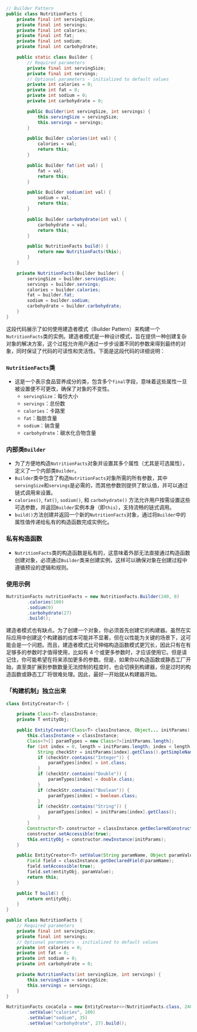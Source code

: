 ```java
// Builder Pattern
public class NutritionFacts {
    private final int servingSize;
    private final int servings;
    private final int calories;
    private final int fat;
    private final int sodium;
    private final int carbohydrate;

    public static class Builder {
        // Required parameters
        private final int servingSize;
        private final int servings;
        // Optional parameters - initialized to default values
        private int calories = 0;
        private int fat = 0;
        private int sodium = 0;
        private int carbohydrate = 0;

        public Builder(int servingSize, int servings) {
            this.servingSize = servingSize;
            this.servings = servings;
        }

        public Builder calories(int val) {
            calories = val;
            return this;
        }

        public Builder fat(int val) {
            fat = val;
            return this;
        }

        public Builder sodium(int val) {
            sodium = val;
            return this;
        }

        public Builder carbohydrate(int val) {
            carbohydrate = val;
            return this;
        }

        public NutritionFacts build() {
            return new NutritionFacts(this);
        }
    }

    private NutritionFacts(Builder builder) {
        servingSize = builder.servingSize;
        servings = builder.servings;
        calories = builder.calories;
        fat = builder.fat;
        sodium = builder.sodium;
        carbohydrate = builder.carbohydrate;
    }
}
```
这段代码展示了如何使用建造者模式（Builder Pattern）来构建一个`NutritionFacts`类的实例。建造者模式是一种设计模式，旨在提供一种创建复杂对象的解决方案，这个过程允许用户通过一步步设置不同的参数来得到最终的对象，同时保证了代码的可读性和灵活性。下面是这段代码的详细说明：

### `NutritionFacts`类
- 这是一个表示食品营养成分的类，包含多个`final`字段，意味着这些属性一旦被设置便不可更改，确保了对象的不变性。
  - `servingSize`：每份大小
  - `servings`：总份数
  - `calories`：卡路里
  - `fat`：脂肪含量
  - `sodium`：钠含量
  - `carbohydrate`：碳水化合物含量

### 内部类`Builder`
- 为了方便地构造`NutritionFacts`对象并设置其多个属性（尤其是可选属性），定义了一个内部类`Builder`。
- `Builder`类中包含了构造`NutritionFacts`对象所需的所有参数，其中`servingSize`和`servings`是必需的，而其他参数则提供了默认值，并可以通过链式调用来设置。
- `calories()`, `fat()`, `sodium()`, 和 `carbohydrate()` 方法允许用户按需设置这些可选参数，并返回`Builder`实例本身（即`this`），支持流畅的链式调用。
- `build()`方法创建并返回一个新的`NutritionFacts`对象，通过将`Builder`中的属性值传递给私有的构造函数完成实例化。

### 私有构造函数
- `NutritionFacts`类的构造函数是私有的，这意味着外部无法直接通过构造函数创建对象，必须通过`Builder`类来创建实例，这样可以确保对象在创建过程中遵循预设的逻辑和规则。

### 使用示例
```java
NutritionFacts nutritionFacts = new NutritionFacts.Builder(240, 8)
        .calories(100)
        .sodium(0)
        .carbohydrate(27)
        .build();
```

建造者模式也有缺点。为了创建一个对象，你必须首先创建它的构建器。虽然在实际应用中创建这个构建器的成本可能并不显著，但在以性能为关键的场景下，这可能会是一个问题。而且，建造者模式比可伸缩构造函数模式更冗长，因此只有在有足够多的参数时才值得使用，比如有 4 个或更多参数时，才应该使用它。但是请记住，你可能希望在将来添加更多的参数。但是，如果你以构造函数或静态工厂开始，直至类扩展到参数数量无法控制的程度时，也会切换到构建器，但是过时的构造函数或静态工厂将很难处理。因此，最好一开始就从构建器开始。


### 「构建机制」独立出来
```java
class EntityCreator<T> {

    private Class<T> classInstance;
    private T entityObj;

    public EntityCreator(Class<T> classInstance, Object... initParams) throws Exception {
        this.classInstance = classInstance;
        Class<?>[] paramTypes = new Class<?>[initParams.length];
        for (int index = 0, length = initParams.length; index < length; index++) {
            String checkStr = initParams[index].getClass().getSimpleName();
            if (checkStr.contains("Integer")) {
                paramTypes[index] = int.class;
            }
            if (checkStr.contains("Double")) {
                paramTypes[index] = double.class;
            }
            if (checkStr.contains("Boolean")) {
                paramTypes[index] = boolean.class;
            }
            if (checkStr.contains("String")) {
                paramTypes[index] = initParams[index].getClass();
            }
        }
        Constructor<T> constructor = classInstance.getDeclaredConstructor(paramTypes);
        constructor.setAccessible(true);
        this.entityObj = constructor.newInstance(initParams);
    }

    public EntityCreator<T> setValue(String paramName, Object paramValue) throws Exception {
        Field field = classInstance.getDeclaredField(paramName);
        field.setAccessible(true);
        field.set(entityObj, paramValue);
        return this;
    }

    public T build() {
        return entityObj;
    }
}
```
```java
public class NutritionFacts {
    // Required parameters
    private final int servingSize;
    private final int servings;
    // Optional parameters - initialized to default values
    private int calories = 0;
    private int fat = 0;
    private int sodium = 0;
    private int carbohydrate = 0;

    private NutritionFacts(int servingSize, int servings) {
        this.servingSize = servingSize;
        this.servings = servings;
    }
}
```
```java
NutritionFacts cocaCola = new EntityCreator<>(NutritionFacts.class, 240, 8)
        .setValue("calories", 100)
        .setValue("sodium", 35)
        .setValue("carbohydrate", 27).build();
```